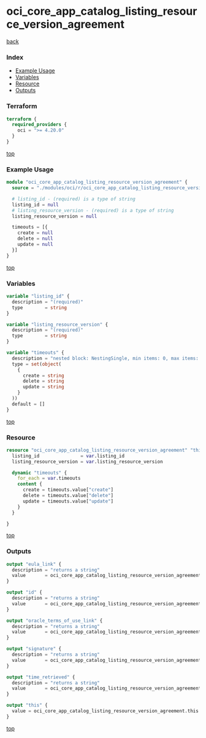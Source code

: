 # oci_core_app_catalog_listing_resource_version_agreement

[back](../oci.md)

### Index

- [Example Usage](#example-usage)
- [Variables](#variables)
- [Resource](#resource)
- [Outputs](#outputs)

### Terraform

```terraform
terraform {
  required_providers {
    oci = ">= 4.20.0"
  }
}
```

[top](#index)

### Example Usage

```terraform
module "oci_core_app_catalog_listing_resource_version_agreement" {
  source = "./modules/oci/r/oci_core_app_catalog_listing_resource_version_agreement"

  # listing_id - (required) is a type of string
  listing_id = null
  # listing_resource_version - (required) is a type of string
  listing_resource_version = null

  timeouts = [{
    create = null
    delete = null
    update = null
  }]
}
```

[top](#index)

### Variables

```terraform
variable "listing_id" {
  description = "(required)"
  type        = string
}

variable "listing_resource_version" {
  description = "(required)"
  type        = string
}

variable "timeouts" {
  description = "nested block: NestingSingle, min items: 0, max items: 0"
  type = set(object(
    {
      create = string
      delete = string
      update = string
    }
  ))
  default = []
}
```

[top](#index)

### Resource

```terraform
resource "oci_core_app_catalog_listing_resource_version_agreement" "this" {
  listing_id               = var.listing_id
  listing_resource_version = var.listing_resource_version

  dynamic "timeouts" {
    for_each = var.timeouts
    content {
      create = timeouts.value["create"]
      delete = timeouts.value["delete"]
      update = timeouts.value["update"]
    }
  }

}
```

[top](#index)

### Outputs

```terraform
output "eula_link" {
  description = "returns a string"
  value       = oci_core_app_catalog_listing_resource_version_agreement.this.eula_link
}

output "id" {
  description = "returns a string"
  value       = oci_core_app_catalog_listing_resource_version_agreement.this.id
}

output "oracle_terms_of_use_link" {
  description = "returns a string"
  value       = oci_core_app_catalog_listing_resource_version_agreement.this.oracle_terms_of_use_link
}

output "signature" {
  description = "returns a string"
  value       = oci_core_app_catalog_listing_resource_version_agreement.this.signature
}

output "time_retrieved" {
  description = "returns a string"
  value       = oci_core_app_catalog_listing_resource_version_agreement.this.time_retrieved
}

output "this" {
  value = oci_core_app_catalog_listing_resource_version_agreement.this
}
```

[top](#index)